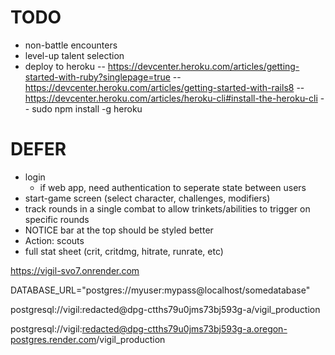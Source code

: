 # TODO

- non-battle encounters
- level-up talent selection
- deploy to heroku
-- https://devcenter.heroku.com/articles/getting-started-with-ruby?singlepage=true
-- https://devcenter.heroku.com/articles/getting-started-with-rails8
-- https://devcenter.heroku.com/articles/heroku-cli#install-the-heroku-cli
    -- sudo npm install -g heroku


DEFER
=========
- login
    - if web app, need authentication to seperate state between users
- start-game screen (select character, challenges, modifiers)
- track rounds in a single combat to allow trinkets/abilities to trigger on specific rounds
- NOTICE bar at the top should be styled better
- Action: scouts
- full stat sheet (crit, critdmg, hitrate, runrate, etc)


https://vigil-svo7.onrender.com

DATABASE_URL="postgres://myuser:mypass@localhost/somedatabase"

postgresql://vigil:redacted@dpg-ctths79u0jms73bj593g-a/vigil_production

postgresql://vigil:redacted@dpg-ctths79u0jms73bj593g-a.oregon-postgres.render.com/vigil_production

